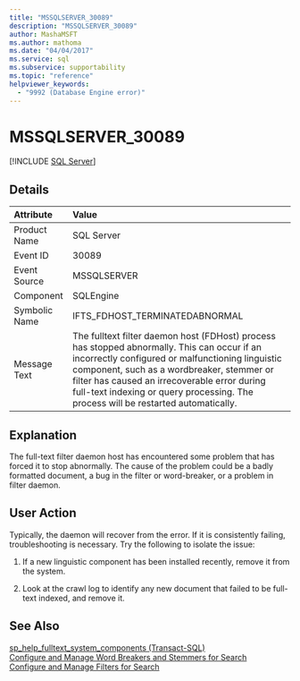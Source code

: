 ```yaml
---
title: "MSSQLSERVER_30089"
description: "MSSQLSERVER_30089"
author: MashaMSFT
ms.author: mathoma
ms.date: "04/04/2017"
ms.service: sql
ms.subservice: supportability
ms.topic: "reference"
helpviewer_keywords:
  - "9992 (Database Engine error)"
---
```

# MSSQLSERVER_30089
 [!INCLUDE [SQL Server](../../includes/applies-to-version/sqlserver.md)]
  
## Details  
  
| Attribute | Value |  
| :-------- | :---- |  
|Product Name|SQL Server|  
|Event ID|30089|  
|Event Source|MSSQLSERVER|  
|Component|SQLEngine|  
|Symbolic Name|IFTS_FDHOST_TERMINATEDABNORMAL|  
|Message Text|The fulltext filter daemon host (FDHost) process has stopped abnormally. This can occur if an incorrectly configured or malfunctioning linguistic component, such as a wordbreaker, stemmer or filter has caused an irrecoverable error during full-text indexing or query processing. The process will be restarted automatically.|  
  
## Explanation  
The full-text filter daemon host has encountered some problem that has forced it to stop abnormally. The cause of the problem could be a badly formatted document, a bug in the filter or word-breaker, or a problem in filter daemon.  
  
## User Action  
Typically, the daemon will recover from the error. If it is consistently failing, troubleshooting is necessary. Try the following to isolate the issue:  
  
1.  If a new linguistic component has been installed recently, remove it from the system.  
  
2.  Look at the crawl log to identify any new document that failed to be full-text indexed, and remove it.  
  
## See Also  
[sp_help_fulltext_system_components &#40;Transact-SQL&#41;](~/relational-databases/system-stored-procedures/sp-help-fulltext-system-components-transact-sql.md)  
[Configure and Manage Word Breakers and Stemmers for Search](~/relational-databases/search/configure-and-manage-word-breakers-and-stemmers-for-search.md)  
[Configure and Manage Filters for Search](~/relational-databases/search/configure-and-manage-filters-for-search.md)  
  
